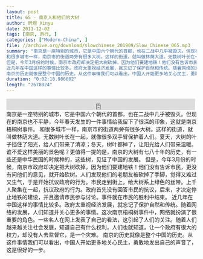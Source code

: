 ```yaml
---
layout: post
title: 65 - 南京人和他们的大树
author: 昕煜 Xinyu
date: 2011-12-02
tags: [南京, 游行, ]
categories: ["Modern-China", ]
file: //archive.org/download/slowchinese_201909/Slow_Chinese_065.mp3
summary: "南京是一座特别的城市，它是中国六个朝代的首都，也在二战中几乎被毁灭。但现在的南京也不平静，今年春天发生的一件事情给我留下了很深的印象，这就是南京梧桐树事件。  
和很多城市一样，南京市的街道两旁有很多大树。这样的街道，就叫做林荫大道。无数树叶长在一起，就像很多双手臂保护着人们。夏天，大树的叶子挡住了阳光，给人们带来了清凉；冬天，树叶都掉了，让阳光给人们带来温暖。谁不爱这样美丽的景色呢？更值得一提的是，南京的大树有七八十年的历史，有一些还是中华民国的时候种的，这些树，见证了中国的发展。  
但是，今年3月份的时候，南京市政府却决定把大树砍掉，因为他们要建地铁！他们没有告诉市民，更没有问他们的意见，就开始砍树。人们发现他们的老朋友被砍掉了手脚，觉得又难过又生气，于是开始抗议政府的行为。市民走到街上，给大树系上绿色的丝带。上千人聚集在一起，抗议政府的行为。政府首先没有回答市民的抗议，后来，才决定停止地铁的建设，并且邀请市民参与讨论。事件就在市民的胜利中结束。  
近几年在中国这样的事情比较多。政府太重视经济发展，就忘记了保护自然和传统。随着网络的发展，人们知道并关心更多的事情。这次南京梧桐树事件中，网络就扮演了很重要的角色。一些名人在网上发表了自己的看法，这引起了人们的关注。随着人们越来越关注社会发展，知道自己有什么权利，人们也就知道，让一个政府有很大的权力，却没有人去监督它，是一个灾难。  
南京的历史就像是整个中国的历史。从这件事情我们可以看出，中国人开始更多地关心民主，勇敢地发出自己的声音了，这是很好的一步。"
duration: "0:02:18.986602"
length: "2678024"
---
```


<iframe src="https://archive.org/embed/slowchinese_201909/Slow_Chinese_065.mp3" width="500" height="30" frameborder="0" webkitallowfullscreen="true" mozallowfullscreen="true" allowfullscreen></iframe>
南京是一座特别的城市，它是中国六个朝代的首都，也在二战中几乎被毁灭。但现在的南京也不平静，今年春天发生的一件事情给我留下了很深的印象，这就是南京梧桐树事件。  
和很多城市一样，南京市的街道两旁有很多大树。这样的街道，就叫做林荫大道。无数树叶长在一起，就像很多双手臂保护着人们。夏天，大树的叶子挡住了阳光，给人们带来了清凉；冬天，树叶都掉了，让阳光给人们带来温暖。谁不爱这样美丽的景色呢？更值得一提的是，南京的大树有七八十年的历史，有一些还是中华民国的时候种的，这些树，见证了中国的发展。  
但是，今年3月份的时候，南京市政府却决定把大树砍掉，因为他们要建地铁！他们没有告诉市民，更没有问他们的意见，就开始砍树。人们发现他们的老朋友被砍掉了手脚，觉得又难过又生气，于是开始抗议政府的行为。市民走到街上，给大树系上绿色的丝带。上千人聚集在一起，抗议政府的行为。政府首先没有回答市民的抗议，后来，才决定停止地铁的建设，并且邀请市民参与讨论。事件就在市民的胜利中结束。  
近几年在中国这样的事情比较多。政府太重视经济发展，就忘记了保护自然和传统。随着网络的发展，人们知道并关心更多的事情。这次南京梧桐树事件中，网络就扮演了很重要的角色。一些名人在网上发表了自己的看法，这引起了人们的关注。随着人们越来越关注社会发展，知道自己有什么权利，人们也就知道，让一个政府有很大的权力，却没有人去监督它，是一个灾难。  
南京的历史就像是整个中国的历史。从这件事情我们可以看出，中国人开始更多地关心民主，勇敢地发出自己的声音了，这是很好的一步。